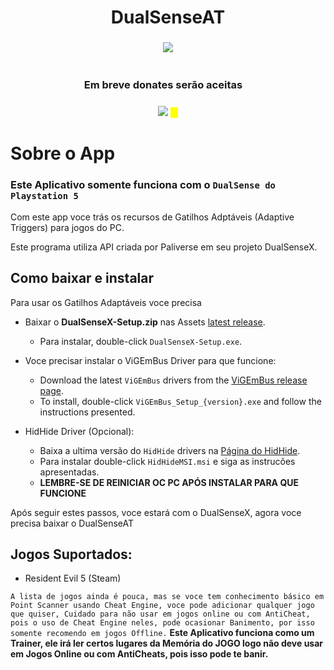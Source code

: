 <h1 align="center">DualSenseAT</h1>
<h3 align="center"></h3>
</p>
</p>
  <p align="center">
  <p align="center">

     
<div align="center">
    <a href="https://github.com/josealissonbr/DualSenseAT/releases"><img src="https://camo.githubusercontent.com/43a778c181a76629fe904983d92d45233362b31ad309327974baf8b35389b1de/68747470733a2f2f696d672e736869656c64732e696f2f6769746875622f646f776e6c6f6164732f50616c6976657273652f4475616c53656e7365582f746f74616c2e7376673f7374796c653d666f722d7468652d626164676526636f6c6f723d666666666666266c6f676f3d77696e646f7773" style="max-width: 100%;" /></a>

</div>

<h1 align="center"></h1>
</p>
</p>


<div align="center">
  <h3 align="center">Em breve donates serão aceitasㅤ</h3>
  <h3 align="center"></h3>
<a href="https://www.google.con" alt="Contributors">
<img src="https://img.shields.io/badge/PayPal-Support Me-red.svg?style=for-the-badge&color=ffffff&logo=PayPal" /></a>
  <mark>ㅤ</mark>
</div>
</p>


# Sobre o App
### Este Aplicativo somente funciona com o `DualSense do Playstation 5`

Com este app voce trás os recursos de Gatilhos Adptáveis (Adaptive Triggers) para jogos do PC.

Este programa utiliza API criada por Paliverse em seu projeto DualSenseX.

## Como baixar e instalar

Para usar os Gatilhos Adaptáveis voce precisa

* Baixar o **DualSenseX-Setup.zip** nas Assets [latest release](https://github.com/Paliverse/DualSenseX/releases/latest).  
    * Para instalar, double-click `DualSenseX-Setup.exe`.

* Voce precisar instalar o ViGEmBus Driver para que funcione:
    * Download the latest `ViGEmBus` drivers from the [ViGEmBus release page](https://github.com/ViGEm/ViGEmBus/releases/latest).  
    * To install, double-click `ViGEmBus_Setup_{version}.exe` and follow the instructions presented.
    
* HidHide Driver (Opcional):
    * Baixa a ultima versão do `HidHide` drivers na [Página do HidHide](https://github.com/ViGEm/HidHide/releases/latest).  
    * Para instalar double-click `HidHideMSI.msi` e siga as instrucões apresentadas.
    * **LEMBRE-SE DE REINICIAR OC PC APÓS INSTALAR PARA QUE FUNCIONE**

Após seguir estes passos, voce estará com o DualSenseX, agora voce precisa baixar o DualSenseAT

 
## **Jogos Suportados:**
- Resident Evil 5 (Steam)


`A lista de jogos ainda é pouca, mas se voce tem conhecimento básico em Point Scanner usando Cheat Engine, voce pode adicionar qualquer jogo que quiser, Cuidado para não usar em jogos online ou com AntiCheat, pois o uso de Cheat Engine neles, pode ocasionar Banimento, por isso somente recomendo em jogos Offline.`
**Este Aplicativo funciona como um Trainer, ele irá ler certos lugares da Memória do JOGO logo não deve usar em Jogos Online ou com AntiCheats, pois isso pode te banir.**
